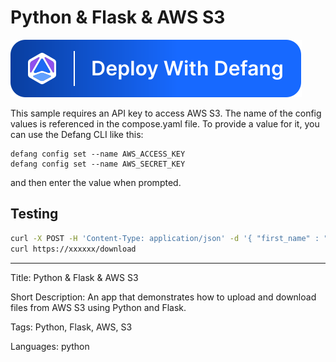# Python & Flask & AWS S3

[![1-click-deploy](https://raw.githubusercontent.com/DefangLabs/defang-assets/main/Logos/Buttons/SVG/deploy-with-defang.svg)](https://portal.defang.dev/redirect?url=https%3A%2F%2Fgithub.com%2Fnew%3Ftemplate_name%3Dsample-python-s3-template%26template_owner%3DDefangSamples)

This sample requires an API key to access AWS S3. The name of the config values is referenced in the compose.yaml file.
To provide a value for it, you can use the Defang CLI like this:

```
defang config set --name AWS_ACCESS_KEY
defang config set --name AWS_SECRET_KEY
```

and then enter the value when prompted.

## Testing

```bash
curl -X POST -H 'Content-Type: application/json' -d '{ "first_name" : "jane", "last_name" : "doe" }' https://xxxxxx/upload
curl https://xxxxxx/download
```

---

Title: Python & Flask & AWS S3

Short Description: An app that demonstrates how to upload and download files from AWS S3 using Python and Flask.

Tags: Python, Flask, AWS, S3

Languages: python
